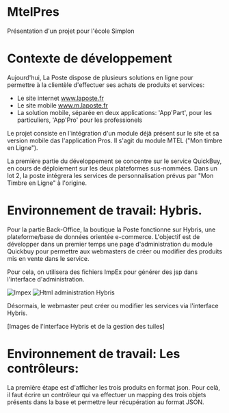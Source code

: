 # MtelPres
Présentation d'un projet pour l'école Simplon


# Contexte de développement

Aujourd'hui, La Poste dispose de plusieurs solutions en ligne pour permettre à la clientèle d'effectuer ses achats de produits et services:

- Le site internet www.laposte.fr
- Le site mobile www.m.laposte.fr
- La solution mobile, séparée en deux applications: 'App'Part', pour les particuliers, 'App'Pro' pour les professionels

Le projet consiste en l'intégration d'un module déjà présent sur le site et sa version mobile das l'application Pros. Il s'agit du module MTEL ("Mon timbre en Ligne").

La première partie du développement se concentre sur le service QuickBuy, en cours de déploiement sur les deux plateformes sus-nommées. Dans un lot 2, la poste intégrera les services de personnalisation prévus par "Mon Timbre en Ligne" à l'origine.



# Environnement de travail: Hybris.


Pour la partie Back-Office, la boutique la Poste fonctionne sur Hybris, une plateforme/base de données orientée e-commerce. L'objectif est de développer dans un premier temps une page d'administration du module Quickbuy pour permettre aux webmasters de créer ou modifier des produits mis en vente dans le service.

Pour cela, on utilisera des fichiers ImpEx pour générer des jsp dans l'interface d'administration.


![Impex](https://github.com/Balbri/MtelPres/blob/master/img/Impex_admin_page.PNG)
![Html administration Hybris](img)

Désormais, le webmaster peut créer ou modifier les services via l'interface Hybris.

[Images de l'interface Hybris et de la gestion des tuiles]


# Environnement de travail: Les contrôleurs:

La première étape est d'afficher les trois produits en format json. Pour celà, il faut écrire un contrôleur qui va effectuer un mapping des trois objets présents dans la base et permettre leur récupération au format JSON.


